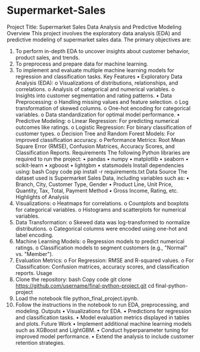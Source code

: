 # Supermarket-Sales
Project Title: Supermarket Sales Data Analysis and Predictive Modeling
Overview
This project involves the exploratory data analysis (EDA) and predictive modeling of supermarket sales data. The primary objectives are:
1.	To perform in-depth EDA to uncover insights about customer behavior, product sales, and trends.
2.	To preprocess and prepare data for machine learning.
3.	To implement and evaluate multiple machine learning models for regression and classification tasks.
Key Features
•	Exploratory Data Analysis (EDA):
o	Visualizations of distributions, relationships, and correlations.
o	Analysis of categorical and numerical variables.
o	Insights into customer segmentation and rating patterns.
•	Data Preprocessing:
o	Handling missing values and feature selection.
o	Log transformation of skewed columns.
o	One-hot encoding for categorical variables.
o	Data standardization for optimal model performance.
•	Predictive Modeling:
o	Linear Regression: For predicting numerical outcomes like ratings.
o	Logistic Regression: For binary classification of customer types.
o	Decision Tree and Random Forest Models: For improved classification accuracy.
o	Performance Metrics: Root Mean Square Error (RMSE), Confusion Matrices, Accuracy Scores, and Classification Reports.
Requirements
The following Python libraries are required to run the project:
•	pandas
•	numpy
•	matplotlib
•	seaborn
•	scikit-learn
•	xgboost
•	lightgbm
•	statsmodels
Install dependencies using:
bash
Copy code
pip install -r requirements.txt
Data Source
The dataset used is Supermarket Sales Data, including variables such as:
•	Branch, City, Customer Type, Gender
•	Product Line, Unit Price, Quantity, Tax, Total, Payment Method
•	Gross Income, Rating, etc.
Highlights of Analysis
1.	Visualizations:
o	Heatmaps for correlations.
o	Countplots and boxplots for categorical variables.
o	Histograms and scatterplots for numerical variables.
2.	Data Transformation:
o	Skewed data was log-transformed to normalize distributions.
o	Categorical columns were encoded using one-hot and label encoding.
3.	Machine Learning Models:
o	Regression models to predict numerical ratings.
o	Classification models to segment customers (e.g., "Normal" vs. "Member").
4.	Evaluation Metrics:
o	For Regression: RMSE and R-squared values.
o	For Classification: Confusion matrices, accuracy scores, and classification reports.
Usage
1.	Clone the repository:
bash
Copy code
git clone https://github.com/username/final-python-project.git
cd final-python-project
2.	Load the notebook file python_final_project.ipynb.
3.	Follow the instructions in the notebook to run EDA, preprocessing, and modeling.
Outputs
•	Visualizations for EDA.
•	Predictions for regression and classification tasks.
•	Model evaluation metrics displayed in tables and plots.
Future Work
•	Implement additional machine learning models such as XGBoost and LightGBM.
•	Conduct hyperparameter tuning for improved model performance.
•	Extend the analysis to include customer retention strategies.

